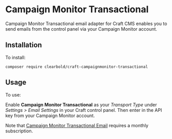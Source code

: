 # Campaign Monitor Transactional

Campaign Monitor Transactional email adapter for Craft CMS enables you to send emails from the control panel via your Campaign Monitor account.

## Installation

To install:

```
composer require clearbold/craft-campaignmonitor-transactional
```

## Usage

To use:

Enable **Campaign Monitor Transactional** as your *Transport Type* under *Settings > Email Settings* in your Craft control panel. Then enter in the API key from your Campaign Monitor account.

Note that [Campaign Monitor Transactional Email](https://www.campaignmonitor.com/features/transactional-email/) requires a monthly subscription.